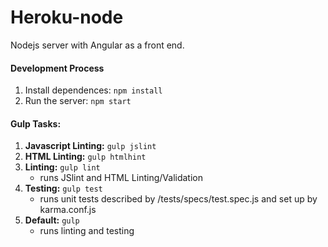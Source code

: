 Heroku-node
=====================

Nodejs server with Angular as a front end.

#### Development Process
1. Install dependences:  `npm install`
2. Run the server: `npm start`

#### Gulp Tasks:
1. __Javascript Linting:__ `gulp jslint`
2. __HTML Linting:__ `gulp htmlhint`
3. __Linting:__ `gulp lint`
    - runs JSlint and HTML Linting/Validation
4. __Testing:__ `gulp test`
    - runs unit tests described by /tests/specs/test.spec.js and set up by karma.conf.js
5. __Default:__ `gulp`
    - runs linting and testing
